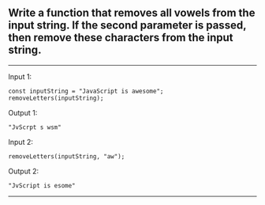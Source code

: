 ## Write a function that removes all vowels from the input string. If the second parameter is passed, then remove these characters from the input string.

***

Input 1:
```
const inputString = "JavaScript is awesome";
removeLetters(inputString);
```

Output 1:
```
"JvScrpt s wsm"
```

Input 2:
```
removeLetters(inputString, "aw");
```

Output 2:
```
"JvScript is esome"
```

***
